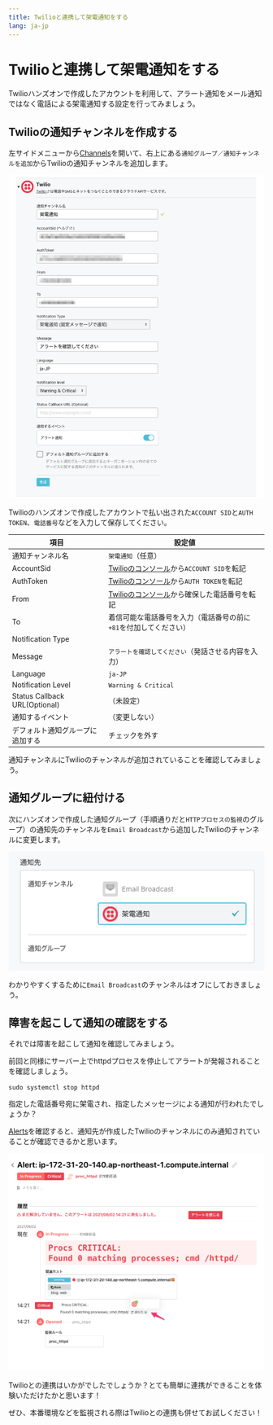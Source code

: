 ```yaml
---
title: Twilioと連携して架電通知をする
lang: ja-jp
---
```


# Twilioと連携して架電通知をする

Twilioハンズオンで作成したアカウントを利用して、アラート通知をメール通知ではなく電話による架電通知する設定を行ってみましょう。

## Twilioの通知チャンネルを作成する

左サイドメニューから[Channels](https://mackerel.io/my/channels)を開いて、右上にある`通知グループ／通知チャンネルを追加`からTwilioの通知チャンネルを追加します。

![](./channel_twilio.png)

Twilioのハンズオンで作成したアカウントで払い出された`ACCOUNT SID`と`AUTH TOKEN`、`電話番号`などを入力して保存してください。

| 項目 | 設定値 |
| --- | ---- |
| 通知チャンネル名 | `架電通知`（任意） |
| AccountSid | [Twilioのコンソール](https://www.twilio.com/console)から`ACCOUNT SID`を転記 |
| AuthToken | [Twilioのコンソール](https://www.twilio.com/console)から`AUTH TOKEN`を転記 |
| From | [Twilioのコンソール](https://www.twilio.com/console/phone-numbers/incoming)から確保した電話番号を転記 |
| To | 着信可能な電話番号を入力（電話番号の前に`+81`を付加してください） |
| Notification Type |  |
| Message | `アラートを確認してください`（発話させる内容を入力） |
| Language | `ja-JP` |
| Notification Level | `Warning & Critical` |
| Status Callback URL(Optional) | （未設定） |
| 通知するイベント | （変更しない） |
| デフォルト通知グループに追加する | チェックを外す |

通知チャンネルにTwilioのチャンネルが追加されていることを確認してみましょう。

## 通知グループに紐付ける

次にハンズオンで作成した通知グループ（手順通りだと`HTTPプロセスの監視`のグループ）の通知先のチャンネルを`Email Broadcast`から追加したTwilioのチャンネルに変更します。

![](./notification_target_twilio.png)

わかりやすくするために`Email Broadcast`のチャンネルはオフにしておきましょう。

## 障害を起こして通知の確認をする

それでは障害を起こして通知を確認してみましょう。

前回と同様にサーバー上でhttpdプロセスを停止してアラートが発報されることを確認しましょう。

```shell
sudo systemctl stop httpd
```

指定した電話番号宛に架電され、指定したメッセージによる通知が行われたでしょうか？

[Alerts](https://mackerel.io/my/alerts)を確認すると、通知先が作成したTwilioのチャンネルにのみ通知されていることが確認できるかと思います。

![](./alert.png)

Twilioとの連携はいかがでしたでしょうか？とても簡単に連携ができることを体験いただけたかと思います！

ぜひ、本番環境などを監視される際はTwilioとの連携も併せてお試しください！
